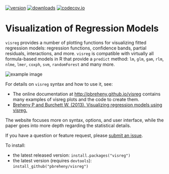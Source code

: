 [![version](http://www.r-pkg.org/badges/version/visreg)](https://cran.r-project.org/package=visreg)
[![downloads](http://cranlogs.r-pkg.org/badges/visreg)](https://cran.r-project.org/package=visreg)
[![codecov.io](https://codecov.io/github/pbreheny/visreg/coverage.svg?branch=master)](https://codecov.io/github/pbreheny/visreg?branch=master)

# Visualization of Regression Models

`visreg` provides a number of plotting functions for visualizing fitted regression models: regression functions, confidence bands, partial residuals, interactions, and more.  `visreg` is compatible with virtually all formula-based models in R that provide a `predict` method: `lm`, `glm`, `gam`, `rlm`, `nlme`, `lmer`, `coxph`, `svm`, `randomForest` and many more.

<img alt="example image" src="http://pbreheny.github.io/visreg/img/transformations-unnamed-chunk-5-1.png" style="margin:auto;">

For details on `visreg` syntax and how to use it, see:

* The online documentation at <http://pbreheny.github.io/visreg> contains many examples of visreg plots and the code to create them.
* [Breheny P and Burchett W. (2013).  Visualizing regression models using visreg.](http://myweb.uiowa.edu/pbreheny/publications/visreg.pdf)

The website focuses more on syntax, options, and user interface, while the paper goes into more depth regarding the statistical details.

If you have a question or feature request, please [submit an issue](https://github.com/pbreheny/visreg/issues).

To install:

* the latest released version: `install.packages("visreg")`
* the latest version (requires `devtools`): `install_github("pbreheny/visreg")`
